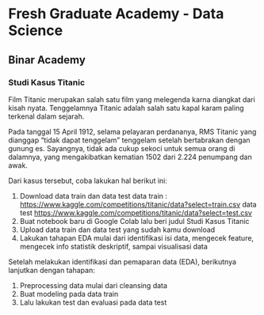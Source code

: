 # Fresh Graduate Academy - Data Science
## Binar Academy

### Studi Kasus Titanic
<p> Film Titanic merupakan salah satu film yang melegenda
karna diangkat dari kisah nyata. Tenggelamnya Titanic
adalah salah satu kapal karam paling terkenal dalam
sejarah. </p>
<p> Pada tanggal 15 April 1912, selama pelayaran perdananya,
RMS Titanic yang dianggap “tidak dapat tenggelam”
tenggelam setelah bertabrakan dengan gunung es.
Sayangnya, tidak ada cukup sekoci untuk semua orang di
dalamnya, yang mengakibatkan kematian 1502 dari 2.224
penumpang dan awak. </p>

Dari kasus tersebut, coba lakukan hal berikut ini:
1. Download data train dan data test
data train : https://www.kaggle.com/competitions/titanic/data?select=train.csv
data test https://www.kaggle.com/competitions/titanic/data?select=test.csv
2. Buat notebook baru di Google Colab lalu beri judul Studi
Kasus Titanic
3. Upload data train dan data test yang sudah kamu download
4. Lakukan tahapan EDA mulai dari identifikasi isi data,
mengecek feature, mengecek info statistik deskriptif, sampai
visualisasi data

Setelah melakukan identifikasi dan pemaparan data (EDA),
berikutnya lanjutkan dengan tahapan:
1. Preprocessing data mulai dari cleansing data
2. Buat modeling pada data train
3. Lalu lakukan test dan evaluasi pada data test

